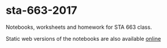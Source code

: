 # sta-663-2017
Notebooks, worksheets and homework for STA 663 class.

Static web versions of the notebooks are also available [online](http://people.duke.edu/~ccc14/sta-663-2017/index.html)
